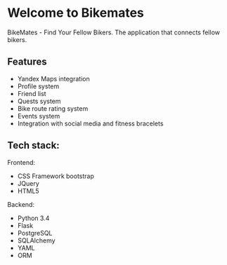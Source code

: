 
# Welcome to Bikemates
BikeMates - Find Your Fellow Bikers. The application that connects fellow bikers.

## Features
- Yandex Maps integration
- Profile system
- Friend list
- Quests system
- Bike route rating system
- Events system
- Integration with social media and fitness bracelets

## Tech stack:
Frontend:
- CSS Framework bootstrap 
- JQuery
- HTML5

Backend:
- Python 3.4
- Flask
- PostgreSQL
- SQLAlchemy
- YAML
- ORM
